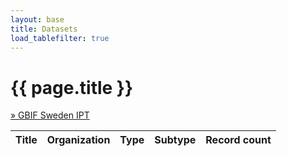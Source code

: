 ```yaml
---
layout: base
title: Datasets
load_tablefilter: true
---
```


# {{ page.title }}

<div class="mb-4 text-xl">
    <a href="https://www.gbif.se/ipt/">&raquo; GBIF Sweden IPT</a>
</div>

<table id="datasetstable">
    <thead>
        <tr>
            <th>Title</th>
            <th>Organization</th>
            <th>Type</th>
            <th>Subtype</th>
            <th data-sort-method="number">Record count</th>
        </tr>
    </thead>
    <tbody>
    </tbody>
</table>

<script>

const onPageLoad = async() => {

    records = await fetchRecords();
    populateTable(records);
    setupTableFilter();
}

const fetchRecords = async() => {
    const response = await fetch('https://api.gbif.org/v1/dataset/search?publishingCountry=SE&limit=500');
    const json = await response.json();
    const records = json['results'];

    for (var record of records) {
        await fetchRecordCountIfMissing(record);
    }

    records.sort((a, b) => (a.title > b.title) ? 1 : ((b.title > a.title) ? -1 : 0));

    return records;
}

const fetchRecordCountIfMissing = async(record) => {
    if (!'recordCount' in record || record.recordCount == 0 || record.type == 'CHECKLIST') { 
        var count = 0;
        if (record.type == 'OCCURRENCE' || record.type == 'SAMPLING_EVENT') {
            const response = await fetch('https://api.gbif.org/v1/occurrence/count?datasetKey=' + record.key);
            count = await response.json();
        } else if (record.type == 'CHECKLIST') {
            const response = await fetch('https://api.gbif.org/v1/dataset/' + record.key + '/metrics');
            const json = await response.json();
            count = json['countByOrigin']['SOURCE'];
        }
        record['recordCount'] = count;
    }
}

const populateTable = (records) => {
    const tableBody = document.getElementById('datasetstable').getElementsByTagName('tbody')[0];
    records.forEach(record => {
        const newRow = tableBody.insertRow();
        const tdTitle = document.createElement('td');
        tdTitle.appendChild(Object.assign(document.createElement('a'), 
            {href: 'https://www.gbif.org/dataset/' + record.key, textContent: record.title}));
        newRow.appendChild(tdTitle);
        newRow.appendChild(Object.assign(document.createElement('td'), {textContent: record.publishingOrganizationTitle}));
        newRow.appendChild(Object.assign(document.createElement('td'), {textContent: record.type}));
        newRow.appendChild(Object.assign(document.createElement('td'), {textContent: record.subtype}));
        newRow.appendChild(Object.assign(document.createElement('td'), 
            {className:'table-number text-right', textContent:parseInt(record.recordCount).toLocaleString('en-GB')}));
    });
}

const setupTableFilter = () => {
    const tf = new TableFilter('datasetstable', {
        base_path: 'https://unpkg.com/tablefilter@0.7.3/dist/tablefilter/',
        alternate_rows: true,
        col_types: ['string', 'string', 'string', 'string', 'number'],
        col_1: 'select',
        col_2: 'select',
        col_3: 'select',
        col_4: 'none',
        clear_filter_text: '- All -',
        extensions: [{ name: 'sort' }]
    });
    tf.init();
}

onPageLoad();

</script>
